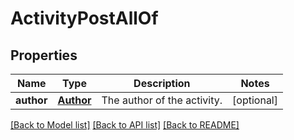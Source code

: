 # ActivityPostAllOf

## Properties
Name | Type | Description | Notes
------------ | ------------- | ------------- | -------------
**author** | [**Author**](Author.md) | The author of the activity. | [optional] 

[[Back to Model list]](../README.md#documentation-for-models) [[Back to API list]](../README.md#documentation-for-api-endpoints) [[Back to README]](../README.md)


